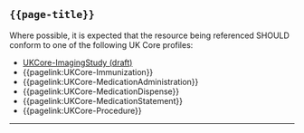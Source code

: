 ## <code>{{page-title}}</code>

Where possible, it is expected that the resource being referenced SHOULD conform to one of the following UK Core profiles:

- [UKCore-ImagingStudy (draft)](https://simplifier.net/guide/UKCoreImplementationGuideAssetsinDevelopment/Home/ProfilesandExtensions/Profile-UKCore-ImagingStudy)
- {{pagelink:UKCore-Immunization}}
- {{pagelink:UKCore-MedicationAdministration}}
- {{pagelink:UKCore-MedicationDispense}}
- {{pagelink:UKCore-MedicationStatement}}
- {{pagelink:UKCore-Procedure}}

---